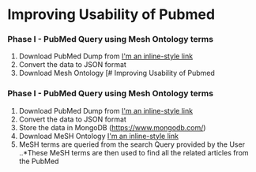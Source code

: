 # Improving Usability of Pubmed

### Phase I - PubMed Query using Mesh Ontology terms

1. Download PubMed Dump from [I'm an inline-style link](https://www.nlm.nih.gov/databases/download/pubmed_medline.html)
2. Convert the data to JSON format
3. Download Mesh Ontology [# Improving Usability of Pubmed

### Phase I - PubMed Query using Mesh Ontology terms

1. Download PubMed Dump from [I'm an inline-style link](https://www.nlm.nih.gov/databases/download/pubmed_medline.html)
2. Convert the data to JSON format
3. Store the data in MongoDB (https://www.mongodb.com/)
3. Download MeSH Ontology [I'm an inline-style link](https://www.nlm.nih.gov/mesh/filelist.html)
4. MeSH terms are queried from the search Query provided by the User
..*These MeSH terms are then used to find all the related articles from the PubMed
